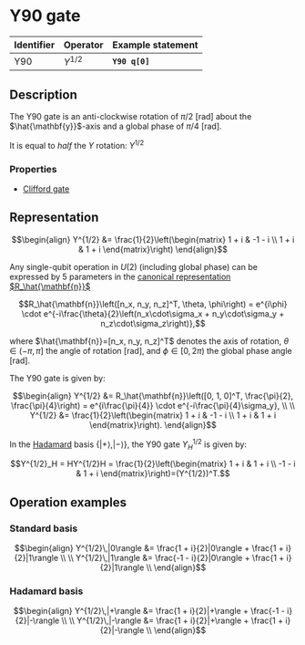 # Y90 gate

| Identifier | Operator  | Example statement |
|------------|-----------|-------------------|
| Y90        | $Y^{1/2}$ | **`Y90 q[0]`**    |

## Description

The Y90 gate is an anti-clockwise rotation of $\pi/2$ [rad] about the $\hat{\mathbf{y}}$-axis and a global phase of
$\pi/4$ [rad].

It is equal to _half_ the $Y$ rotation: $Y^{1/2}$

### Properties

- [Clifford gate](https://en.wikipedia.org/wiki/Clifford_gates)

## Representation

$$\begin{align}
Y^{1/2} &= \frac{1}{2}\left(\begin{matrix}
1 + i & -1 - i \\
1 + i & 1 + i 
\end{matrix}\right)
\end{align}$$

Any single-qubit operation in $U(2)$ (including global phase) can be expressed by 5 parameters in the
[canonical representation $R_\hat{\mathbf{n}}$](sq_Rn.md)

$$R_\hat{\mathbf{n}}\left([n_x, n_y, n_z]^T, \theta, \phi\right) = e^{i\phi} \cdot e^{-i\frac{\theta}{2}\left(n_x\cdot\sigma_x + n_y\cdot\sigma_y + n_z\cdot\sigma_z\right)},$$

where $\hat{\mathbf{n}}=[n_x, n_y, n_z]^T$ denotes the axis of rotation, $\theta\in(-\pi, \pi]$ the angle of rotation [rad], and $\phi\in[0,2\pi)$ the global phase angle [rad].

The Y90 gate is given by:

$$\begin{align}
Y^{1/2} &= R_\hat{\mathbf{n}}\left([0, 1, 0]^T, \frac{\pi}{2}, \frac{\pi}{4}\right) = e^{i\frac{\pi}{4}} \cdot e^{-i\frac{\pi}{4}\sigma_y}, \\
\\
Y^{1/2} &= \frac{1}{2}\left(\begin{matrix}
1 + i & -1 - i \\
1 + i & 1 + i 
\end{matrix}\right).
\end{align}$$

In the [Hadamard](sq_H.md) basis $\{|+\rangle, |-\rangle\}$, the Y90 gate $Y^{1/2}_H$ is given by:

$$Y^{1/2}_H = HY^{1/2}H = \frac{1}{2}\left(\begin{matrix}
1 + i & 1 + i \\
-1 - i & 1 + i 
\end{matrix}\right)=(Y^{1/2})^T.$$

## Operation examples

### Standard basis

$$\begin{align}
Y^{1/2}\,|0\rangle &= \frac{1 + i}{2}|0\rangle + \frac{1 + i}{2}|1\rangle \\
\\
Y^{1/2}\,|1\rangle &= \frac{-1 - i}{2}|0\rangle + \frac{1 + i}{2}|1\rangle \\
\end{align}$$

### Hadamard basis

$$\begin{align}
Y^{1/2}\,|+\rangle &= \frac{1 + i}{2}|+\rangle + \frac{-1 - i}{2}|-\rangle \\
\\
Y^{1/2}\,|-\rangle &= \frac{1 + i}{2}|+\rangle + \frac{1 + i}{2}|-\rangle \\
\end{align}$$
